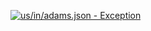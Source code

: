 [![us/in/adams.json - Exception](https://img.shields.io/badge/us/in/adams.json-Exception-red)](https://github.com/openaddresses/openaddresses/tree/master/sources/us/in/adams.json)